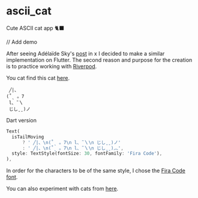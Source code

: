 # ascii_cat

Cute ASCII cat app 🐈‍⬛

// Add demo

After seeing Adélaïde Sky's [post](https://x.com/adelen_sky/status/1881077766604640690) in x I decided to make a similar implementation on Flutter. The second reason and purpose for the creation is to practice working with [Riverpod](https://riverpod.dev).

You cat find this cat [here](https://emojicombos.com/cat).
```
 ╱|、
(˚ˎ 。7
 l、˜〵
 じしˍˍ)ノ
```

Dart version

```dart
Text(
  isTailMoving
      ? ' ╱|、\n(˚ˎ 。7\n l、˜〵\n じしˍˍ)ノ'
      : ' ╱|、\n(˚ˎ 。7\n l、˜〵\n じしˍˍ)︵',
  style: TextStyle(fontSize: 30, fontFamily: 'Fira Code'),
),
```
In order for the characters to be of the same style, I chose the [Fira Code font](https://fonts.google.com/specimen/Fira+Code).

You can also experiment with cats from [here](https://2ch-aa.blogspot.com/2018/06/625.html).